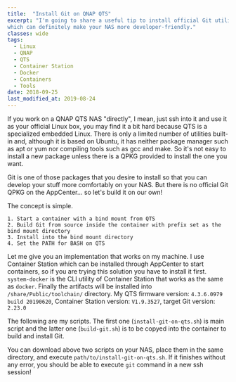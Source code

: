```yaml
---
title:  "Install Git on QNAP QTS"
excerpt: "I'm going to share a useful tip to install official Git utility directly on QNAP QTS, 
which can definitely make your NAS more developer-friendly."
classes: wide
tags:
  - Linux
  - QNAP 
  - QTS
  - Container Station
  - Docker
  - Containers
  - Tools
date: 2018-09-25
last_modified_at: 2019-08-24
---
```


If you work on a QNAP QTS NAS "directly", I mean, just ssh into it and use it as your 
official Linux box, you may find it a bit hard because QTS is a specialized embedded Linux. 
There is only a limited number of utilities built-in and, although it is based on Ubuntu, 
it has neither package manager such as apt or yum nor compiling tools such as gcc and make. 
So it's not easy to install a new package unless there is a QPKG provided to install the one you want.

Git is one of those packages that you desire to install so that you can develop your stuff 
more comfortably on your NAS. But there is no official Git QPKG on the AppCenter... so let's 
build it on our own!

The concept is simple.
```
1. Start a container with a bind mount from QTS
2. Build Git from source inside the container with prefix set as the bind mount directory
3. Install into the bind mount directory
4. Set the PATH for BASH on QTS
```

Let me give you an implementation that works on my machine. 
I use Container Station which can be installed through AppCenter to start containers, 
so if you are trying this solution you have to install it first. 
`system-docker` is the CLI utility of Container Station that works as the same as `docker`. 
Finally the artifacts will be installed into `/share/Public/toolchain/` directory.
My QTS firmware version: `4.3.6.0979 build 20190620`, Container Station version: `V1.9.3527`, target Git version: `2.23.0`

The following are my scripts. The first one (`install-git-on-qts.sh`) is main script and 
the latter one (`build-git.sh`) is to be copyed into the container to build and install Git.

<script src="https://gist.github.com/sdhuang32/b64cda152c005487c151ee55e458ab2c.js"></script>

<script src="https://gist.github.com/sdhuang32/349d55ace0324e57681df01c1742038f.js"></script>

You can download above two scripts on your NAS, place them in the same directory, 
and execute `path/to/install-git-on-qts.sh`. If it finishes without any error, 
you should be able to execute `git` command in a new ssh session!
